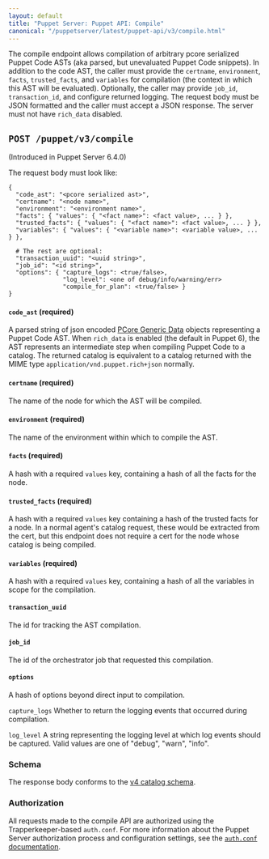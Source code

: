 ```yaml
---
layout: default
title: "Puppet Server: Puppet API: Compile"
canonical: "/puppetserver/latest/puppet-api/v3/compile.html"
---
```


[PCore Generic Data]: https://github.com/puppetlabs/puppet-specifications/blob/a87c9967ebd7071e0a548920f3262ac24cc3f4cd/language/data-types/pcore-generic-data.md
[`auth.conf` documentation]: ../../config_file_auth.markdown
[v4 catalog schema]: ../v4/catalog.json

The compile endpoint allows compilation of arbitrary pcore serialized Puppet
Code ASTs (aka parsed, but unevaluated Puppet Code snippets). In addition to
the code AST, the caller must provide the `certname`, `environment`, `facts`,
`trusted_facts`, and `variables` for compilation (the context in which this
AST will be evaluated). Optionally, the caller may provide `job_id`,
`transaction_id`, and configure returned logging. The request body must be
JSON formatted and the caller must accept a JSON response. The server must
not have `rich_data` disabled.


## `POST /puppet/v3/compile`

(Introduced in Puppet Server 6.4.0)

The request body must look like:
```
{
  "code_ast": "<pcore serialized ast>",
  "certname": "<node name>",
  "environment": "<environment name>",
  "facts": { "values": { "<fact name>": <fact value>, ... } },
  "trusted_facts": { "values": { "<fact name>": <fact value>, ... } },
  "variables": { "values": { "<variable name>": <variable value>, ... } },

  # The rest are optional:
  "transaction_uuid": "<uuid string>",
  "job_id": "<id string>",
  "options": { "capture_logs": <true/false>,
               "log_level": <one of debug/info/warning/err>
               "compile_for_plan": <true/false> }
}
```

#### `code_ast` (required)
A parsed string of json encoded [PCore Generic Data][]
objects representing a Puppet Code AST. When `rich_data` is enabled (the
default in Puppet 6), the AST represents an intermediate step when
compiling Puppet Code to a catalog. The returned catalog is equivalent
to a catalog returned with the MIME type `application/vnd.puppet.rich+json`
normally.


#### `certname` (required)
The name of the node for which the AST will be compiled.

#### `environment` (required)
The name of the environment within which to compile the AST.

#### `facts` (required)
A hash with a required `values` key, containing a hash of all the facts for the node.

#### `trusted_facts` (required)
A hash with a required `values` key containing a hash of the trusted facts for a node.
In a normal agent's catalog request, these would be extracted from the cert, but this
endpoint does not require a cert for the node whose catalog is being compiled.

#### `variables` (required)
A hash with a required `values` key, containing a hash of all the variables in scope
for the compilation.

#### `transaction_uuid`
The id for tracking the AST compilation.

#### `job_id`
The id of the orchestrator job that requested this compilation.

#### `options`

A hash of options beyond direct input to compilation.

`capture_logs`
Whether to return the logging events that occurred during compilation.

`log_level`
A string representing the logging level at which log events should be captured. Valid
values are one of "debug", "warn", "info".

### Schema

The response body conforms to the [v4 catalog schema][].

### Authorization

All requests made to the compile API are authorized using the Trapperkeeper-based `auth.conf`.
For more information about the Puppet Server authorization process and configuration settings,
see the [`auth.conf` documentation][].

